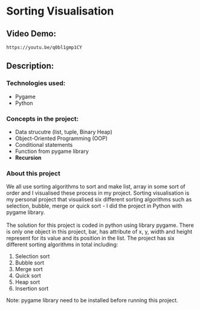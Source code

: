 # **Sorting Visualisation**

## **Video Demo:**
`https://youtu.be/q0bl1gmp1CY`

## **Description:**

### Technologies used:

- Pygame
- Python

### Concepts in the project:

- Data strucutre (list, tuple, Binary Heap)
- Object-Oriented Programming (OOP)
- Conditional statements
- Function from pygame library
- **Recursion**

### About this project
We all use sorting algorithms to sort and make list, array in some sort of order and I visualised these process in my project. Sorting visualisation is my personal project that visualised six different sorting algorithms such as selection, bubble, merge or quick sort - I did the project in Python with pygame library. 
\
\
The solution for this project is coded in python using library pygame. There is only one object in this project, bar, has attribute of x, y, width and height represent for its value and its position in the list. The project has six different sorting algorithms in total including:
1. Selection sort
2. Bubble sort
3. Merge sort
4. Quick sort
5. Heap sort
6. Insertion sort

Note: pygame library need to be installed before running this project.
